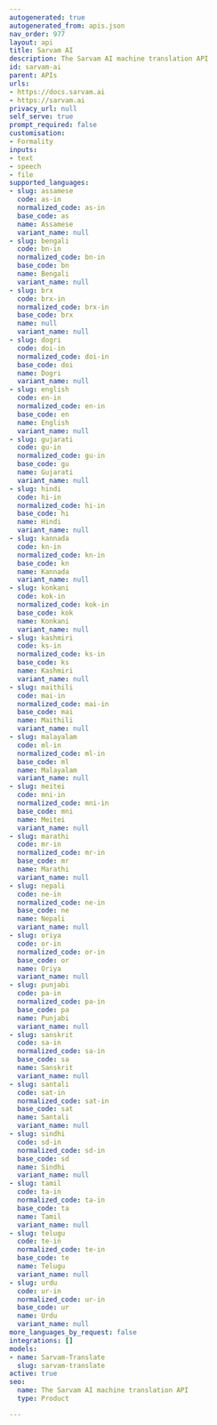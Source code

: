 ```yaml
---
autogenerated: true
autogenerated_from: apis.json
nav_order: 977
layout: api
title: Sarvam AI
description: The Sarvam AI machine translation API
id: sarvam-ai
parent: APIs
urls:
- https://docs.sarvam.ai
- https://sarvam.ai
privacy_url: null
self_serve: true
prompt_required: false
customisation:
- Formality
inputs:
- text
- speech
- file
supported_languages:
- slug: assamese
  code: as-in
  normalized_code: as-in
  base_code: as
  name: Assamese
  variant_name: null
- slug: bengali
  code: bn-in
  normalized_code: bn-in
  base_code: bn
  name: Bengali
  variant_name: null
- slug: brx
  code: brx-in
  normalized_code: brx-in
  base_code: brx
  name: null
  variant_name: null
- slug: dogri
  code: doi-in
  normalized_code: doi-in
  base_code: doi
  name: Dogri
  variant_name: null
- slug: english
  code: en-in
  normalized_code: en-in
  base_code: en
  name: English
  variant_name: null
- slug: gujarati
  code: gu-in
  normalized_code: gu-in
  base_code: gu
  name: Gujarati
  variant_name: null
- slug: hindi
  code: hi-in
  normalized_code: hi-in
  base_code: hi
  name: Hindi
  variant_name: null
- slug: kannada
  code: kn-in
  normalized_code: kn-in
  base_code: kn
  name: Kannada
  variant_name: null
- slug: konkani
  code: kok-in
  normalized_code: kok-in
  base_code: kok
  name: Konkani
  variant_name: null
- slug: kashmiri
  code: ks-in
  normalized_code: ks-in
  base_code: ks
  name: Kashmiri
  variant_name: null
- slug: maithili
  code: mai-in
  normalized_code: mai-in
  base_code: mai
  name: Maithili
  variant_name: null
- slug: malayalam
  code: ml-in
  normalized_code: ml-in
  base_code: ml
  name: Malayalam
  variant_name: null
- slug: meitei
  code: mni-in
  normalized_code: mni-in
  base_code: mni
  name: Meitei
  variant_name: null
- slug: marathi
  code: mr-in
  normalized_code: mr-in
  base_code: mr
  name: Marathi
  variant_name: null
- slug: nepali
  code: ne-in
  normalized_code: ne-in
  base_code: ne
  name: Nepali
  variant_name: null
- slug: oriya
  code: or-in
  normalized_code: or-in
  base_code: or
  name: Oriya
  variant_name: null
- slug: punjabi
  code: pa-in
  normalized_code: pa-in
  base_code: pa
  name: Punjabi
  variant_name: null
- slug: sanskrit
  code: sa-in
  normalized_code: sa-in
  base_code: sa
  name: Sanskrit
  variant_name: null
- slug: santali
  code: sat-in
  normalized_code: sat-in
  base_code: sat
  name: Santali
  variant_name: null
- slug: sindhi
  code: sd-in
  normalized_code: sd-in
  base_code: sd
  name: Sindhi
  variant_name: null
- slug: tamil
  code: ta-in
  normalized_code: ta-in
  base_code: ta
  name: Tamil
  variant_name: null
- slug: telugu
  code: te-in
  normalized_code: te-in
  base_code: te
  name: Telugu
  variant_name: null
- slug: urdu
  code: ur-in
  normalized_code: ur-in
  base_code: ur
  name: Urdu
  variant_name: null
more_languages_by_request: false
integrations: []
models:
- name: Sarvam-Translate
  slug: sarvam-translate
active: true
seo:
  name: The Sarvam AI machine translation API
  type: Product

---
```


